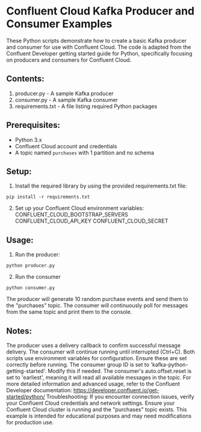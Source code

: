 # Confluent Cloud Kafka Producer and Consumer Examples
These Python scripts demonstrate how to create a basic Kafka producer and consumer for use with Confluent Cloud. The code is adapted from the Confluent Developer getting started guide for Python, specifically focusing on producers and consumers for Confluent Cloud.
## Contents:
1. producer.py - A sample Kafka producer
2. consumer.py - A sample Kafka consumer
3. requirements.txt - A file listing required Python packages
## Prerequisites:
* Python 3.x
* Confluent Cloud account and credentials
* A topic named `purchases` with 1 partition and no schema
## Setup:
1. Install the required library by using the provided requirements.txt file:
```
pip install -r requirements.txt
```
2. Set up your Confluent Cloud environment variables:
CONFLUENT_CLOUD_BOOTSTRAP_SERVERS
CONFLUENT_CLOUD_API_KEY
CONFLUENT_CLOUD_SECRET
## Usage:
1. Run the producer:
```
python producer.py
```
2. Run the consumer
```
python consumer.py
```
The producer will generate 10 random purchase events and send them to the "purchases" topic. The consumer will continuously poll for messages from the same topic and print them to the console.
## Notes:
The producer uses a delivery callback to confirm successful message delivery.
The consumer will continue running until interrupted (Ctrl+C).
Both scripts use environment variables for configuration. Ensure these are set correctly before running.
The consumer group ID is set to 'kafka-python-getting-started'. Modify this if needed.
The consumer's auto.offset.reset is set to 'earliest', meaning it will read all available messages in the topic.
For more detailed information and advanced usage, refer to the Confluent Developer documentation:
https://developer.confluent.io/get-started/python/
Troubleshooting:
If you encounter connection issues, verify your Confluent Cloud credentials and network settings.
Ensure your Confluent Cloud cluster is running and the "purchases" topic exists.
This example is intended for educational purposes and may need modifications for production use.
